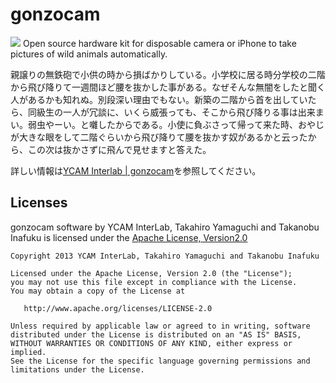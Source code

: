 # gonzocam

![](http://interlab.ycam.jp/wp-content/uploads/2013/09/DSC_9136-1.jpg)
Open source hardware kit for disposable camera or iPhone to take pictures of wild animals automatically.

親譲りの無鉄砲で小供の時から損ばかりしている。小学校に居る時分学校の二階から飛び降りて一週間ほど腰を抜かした事がある。なぜそんな無闇をしたと聞く人があるかも知れぬ。別段深い理由でもない。新築の二階から首を出していたら、同級生の一人が冗談に、いくら威張っても、そこから飛び降りる事は出来まい。弱虫やーい。と囃したからである。小使に負ぶさって帰って来た時、おやじが大きな眼をして二階ぐらいから飛び降りて腰を抜かす奴があるかと云ったから、この次は抜かさずに飛んで見せますと答えた。


詳しい情報は[YCAM Interlab | gonzocam](https://github.com/YCAMInterlab/?gonzocam?)を参照してください。



## Licenses

gonzocam software by YCAM InterLab, Takahiro Yamaguchi and Takanobu Inafuku is licensed under the [Apache License, Version2.0](http://www.apache.org/licenses/LICENSE-2.0.html)

    Copyright 2013 YCAM InterLab, Takahiro Yamaguchi and Takanobu Inafuku

    Licensed under the Apache License, Version 2.0 (the "License");
    you may not use this file except in compliance with the License.
    You may obtain a copy of the License at

       http://www.apache.org/licenses/LICENSE-2.0

    Unless required by applicable law or agreed to in writing, software
    distributed under the License is distributed on an "AS IS" BASIS,
    WITHOUT WARRANTIES OR CONDITIONS OF ANY KIND, either express or implied.
    See the License for the specific language governing permissions and
    limitations under the License.
